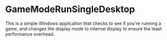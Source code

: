 # GameModeRunSingleDesktop

This is a simple Windows application that checks to see if you're running a game, and changes the display mode to internal display to ensure the least performance overhead.
